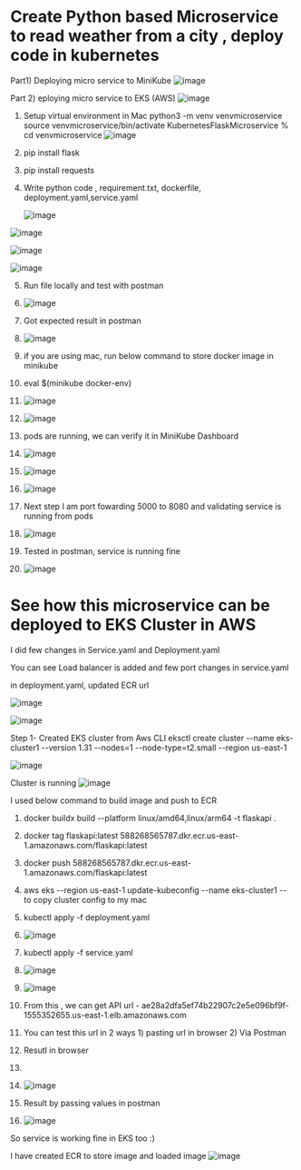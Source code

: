 # Create Python based Microservice to read weather from a city , deploy code in kubernetes
Part1) Deploying micro service to MiniKube
![image](https://github.com/user-attachments/assets/4b71deb4-3d2e-4e36-8e21-87f341ec8349)

Part 2) eploying micro service to EKS (AWS)
![image](https://github.com/user-attachments/assets/92c50437-46bc-4be9-9daa-c5b05d766532)


1. Setup virtual environment in Mac
python3 -m venv venvmicroservice
source venvmicroservice/bin/activate
KubernetesFlaskMicroservice % cd venvmicroservice
![image](https://github.com/user-attachments/assets/02b6741f-0a72-4455-8277-cccfdebb670e)

2. pip install flask
3. pip install requests
4. Write python code , requirement.txt, dockerfile, deployment.yaml,service.yaml

   ![image](https://github.com/user-attachments/assets/174a97af-a1af-4f7c-b298-4cfe27cb4c4c)

![image](https://github.com/user-attachments/assets/7c1cd3ce-54de-4b90-9433-08c19c20fd97)

![image](https://github.com/user-attachments/assets/6a43009d-a629-4571-8173-dd6d2f652f8c)

![image](https://github.com/user-attachments/assets/9824a283-8f54-4175-b72f-49a5288e07de)


5. Run file locally and test with postman

6. ![image](https://github.com/user-attachments/assets/13ad5f7a-0107-4188-a659-6f2dc67cbd1c)
7. Got expected result in postman

8. ![image](https://github.com/user-attachments/assets/87286900-0af2-4ee4-87ee-5df56e0e43b3)
9. if you are using mac, run below command to store docker image in minikube
10. eval $(minikube docker-env)
11. ![image](https://github.com/user-attachments/assets/56650453-1e88-4aa0-b4a7-1738bf3c43d3)
12. ![image](https://github.com/user-attachments/assets/ab0c8ce7-f7ec-4727-8234-156811b480be)
13. pods are running, we can verify it in MiniKube Dashboard
14. ![image](https://github.com/user-attachments/assets/ac5fd2b0-1b6e-4518-ad85-0cfeaec683ae)
15. ![image](https://github.com/user-attachments/assets/21993057-62bc-411b-9e51-7216f6aea832)
16. ![image](https://github.com/user-attachments/assets/3b3ae492-0f03-444e-a35a-415eeb2beefe)
17. Next step I am port fowarding 5000 to 8080 and validating service is running from pods
18. ![image](https://github.com/user-attachments/assets/c663efae-be73-4001-954e-0543f6136058)
19. Tested in postman, service is running fine
20. ![image](https://github.com/user-attachments/assets/2b0427e0-3ec4-4cec-a21b-132c1160dea4)


# See how this microservice can be deployed to EKS Cluster in AWS

I did few changes in Service.yaml and Deployment.yaml

You can see Load balancer is added and few port changes in service.yaml

in deployment.yaml, updated ECR url

![image](https://github.com/user-attachments/assets/1a346007-4a1c-42b2-8745-3666713f8e9d)

![image](https://github.com/user-attachments/assets/4658e25a-0c2f-4d44-83c7-2b79158a702b)

Step 1- Created EKS cluster from Aws CLI
 eksctl create cluster --name eks-cluster1 --version 1.31 --nodes=1 --node-type=t2.small --region us-east-1  

 ![image](https://github.com/user-attachments/assets/a6268f15-1fdb-42d0-97bc-55fd57d41af8)

Cluster is running ![image](https://github.com/user-attachments/assets/e6750c84-5c8e-435e-bb6f-b91e6a8d5af2)

I used below command to build image and push to ECR

1. docker buildx build --platform linux/amd64,linux/arm64  -t flaskapi .
2. docker tag flaskapi:latest 588268565787.dkr.ecr.us-east-1.amazonaws.com/flaskapi:latest
3. docker push 588268565787.dkr.ecr.us-east-1.amazonaws.com/flaskapi:latest
4.  aws eks --region us-east-1 update-kubeconfig --name eks-cluster1     -- to copy cluster config to my mac
5.  kubectl apply -f deployment.yaml
6.  ![image](https://github.com/user-attachments/assets/4b462559-6ab7-4c8a-92d9-44f8511f0912)
7.  kubectl apply -f service.yaml
8.  ![image](https://github.com/user-attachments/assets/9333351c-c4dc-4be6-a5bf-6c3562663aeb)
9.  ![image](https://github.com/user-attachments/assets/fc323384-4818-4b86-8894-392749a33167)

10.  From this , we can get API url -   ae28a2dfa5ef74b22907c2e5e096bf9f-1555352655.us-east-1.elb.amazonaws.com

11.  You can test this url in 2 ways  1) pasting url in browser 2) Via Postman
12.  Resutl in browser
13.  
14.  ![image](https://github.com/user-attachments/assets/60311268-f373-49b1-8ee0-b440366b7c04)

15.  Result by passing values in postman

16.  ![image](https://github.com/user-attachments/assets/4cab1ff0-8f72-40f6-9530-f55cdbb41974)


So service is working fine in EKS too :)








I have created ECR to store image and loaded image
![image](https://github.com/user-attachments/assets/19fdca2c-2759-40ce-90ee-b95e657d515f)




